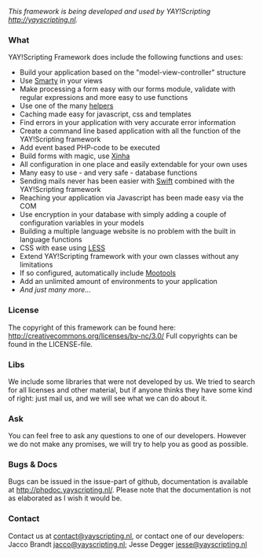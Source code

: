 *This framework is being developed and used by YAY!Scripting http://yayscripting.nl.*

### What
YAY!Scripting Framework does include the following functions and uses:
- Build your application based on the "model-view-controller" structure
- Use [Smarty](http://www.smarty.net/) in your views
- Make processing a form easy with our forms module, validate with regular expressions and more easy to use functions
- Use one of the many [helpers](https://github.com/yayscripting/YAY-Scripting-framework/tree/master/system/helpers)
- Caching made easy for javascript, css and templates
- Find errors in your application with very accurate error information
- Create a command line based application with all the function of the YAY!Scripting framework
- Add event based PHP-code to be executed
- Build forms with magic, use [Xinha](http://trac.xinha.org/)
- All configuration in one place and easily extendable for your own uses
- Many easy to use - and very safe - database functions
- Sending mails never has been easier with [Swift](http://swiftmailer.org/) combined with the YAY!Scripting framework
- Reaching your application via Javascript has been made easy via the COM
- Use encryption in your database with simply adding a couple of configuration variables in your models
- Building a multiple language website is no problem with the built in language functions
- CSS with ease using [LESS](http://lesscss.org/)
- Extend YAY!Scripting framework with your own classes without any limitations
- If so configured, automatically include [Mootools](http://mootools.net/)
- Add an unlimited amount of environments to your application
- *And just many more...*

### License
The copyright of this framework can be found here: http://creativecommons.org/licenses/by-nc/3.0/
Full copyrights can be found in the LICENSE-file.

### Libs
We include some libraries that were not developed by us. We tried to search for all licenses and other material, 
but if anyone thinks they have some kind of right: just mail us, and we will see what we can do about it.

### Ask
You can feel free to ask any questions to one of our developers. However we do not make any promises, 
we will try to help you as good as possible.

### Bugs & Docs
Bugs can be issued in the issue-part of github, documentation is available at http://phpdoc.yayscripting.nl/.
Please note that the documentation is not as elaborated as I wish it would be.

### Contact
Contact us at contact@yayscripting.nl, or contact one of our developers:
Jacco Brandt <jacco@yayscripting.nl>;
Jesse Degger <jesse@yayscripting.nl>
